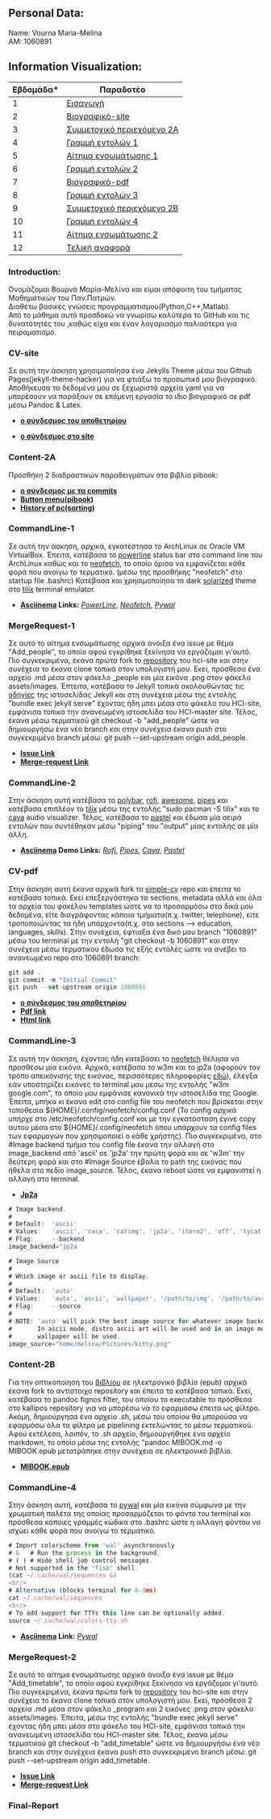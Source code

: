 ## Personal Data:
Name: Vourna Maria-Melina <br /> 
ΑΜ: 1060891 

## Information Visualization:
| Εβδομάδα* | Παραδοτέο |
| --- | --- |
| 1 | [Εισαγωγή](#Introduction) |
| 2 | [Βιογραφικό-site](#CV-site) |
| 3 | [Συμμετοχικό περιεχόμενο 2A](#Content-2A) |
| 4 | [Γραμμή εντολών 1](#CommandLine-1)
| 5 | [Αίτημα ενσωμάτωσης 1](#MergeRequest-1) |
| 6 | [Γραμμή εντολών 2](#CommandLine-2) |
| 7 | [Βιογραφικό-pdf](#CV-pdf) |
| 8 | [Γραμμή εντολών 3](#CommandLine-3) |
| 9 | [Συμμετοχικό περιεχόμενο 2B](#Content-2Β) |
| 10 | [Γραμμή εντολών 4](#CommandLine-4)|
| 11 | [Αίτημα ενσωμάτωσης 2](#MergeRequest-2) |
| 12 | [Τελική αναφορά](#Final-Report) |

### Introduction:
Ονομάζομαι Βουρνά Μαρία-Μελίνα και είμαι απόφοιτη του τμήματος Μαθηματικών του Παν.Πατρών. <br/>
Διαθέτω βασικές γνώσεις προγραμματισμού(Python,C++,Matlab). <br/>
Από το μάθημα  αυτό προσδοκώ να γνωρίσω καλύτερα το GitHub και τις δυνατότητές του ,καθώς είχα και έναν λογαριασμό παλιαότερα για πειραματισμό.

### CV-site
Σε αυτή την άσκηση χρησιμοποίησα ένα Jekylls Theme μέσω του Github Pages(jekyll-theme-hacker) για να φτιάξω το προσωπικό μου βιογραφικό. Αποθήκευσα τα δεδομένα μου σε ξεχωριστά αρχεία yaml για να μπορέσουν να παράξουν σε επόμενη εργασία το ιδιο βιογραφικό σε pdf μέσω Pandoc & Latex. 

- **[ο σύνδεσμος του αποθετηρίου](https://github.com/vournam/my_cv)** 

- **[ο σύνδεσμος στο site](https://vournam.github.io/my_cv/)** 

### Content-2A
Προσθήκη 2 διαδραστικών παραδειγμάτων στο βιβλίο pibook:
 -  **[ο σύνδεσμος με τα commits](https://github.com/vournam/site/commits/master)** 
 -  **[Button menu(pibook)](https://pibooksite1.netlify.app/remix/button-menu(pibook)/)**
 -  **[History of pc(sorting)](https://pibooksite1.netlify.app/remix/pc-history-sorting/)**

### CommandLine-1
Σε αυτή την άσκηση, αρχικά, εγκατέστησα το ArchLinux σε Oracle VM VirtualBox. Έπειτα, κατέβασα το [powerline](https://github.com/powerline/powerline) status bar στο command line του ArchLinux καθώς και το [neofetch](https://github.com/dylanaraps/neofetch), το οποίο όρισα να εμφανίζεται κάθε φορά που ανοίγω το τερματικό. (μέσω της προσθήκης "neofetch" στο startup file .bashrc) Κατέβασα και χρησιμοποίησα το dark [solarized](https://github.com/altercation/solarized) theme στο [tilix](https://gnunn1.github.io/tilix-web/) terminal emulator. 

- **[Asciinema](https://asciinema.org/) Links:**
*[PowerLine](https://asciinema.org/a/457054)*,
*[Neofetch](https://asciinema.org/a/457177)*,
*[Pywal](https://asciinema.org/a/457192)*

### MergeRequest-1
Σε αυτό το αίτημα ενσωμάτωσης αρχικά άνοιξα ένα issue με θέμα "Add_people", το οποίο αφού εγκρίθηκε ξεκίνησα να εργάζομαι γι'αυτό. Πιο συγκεκριμένα, έκανα πρώτα fork to [repository](https://github.com/upatras-hci/site) του hci-site και στην συνέχεια το έκανα clone τοπικά στον υπολογιστή μου. Εκεί, πρόσθεσα ένα αρχείο .md μέσα στον φάκελο _people και μία εικόνα .png στον φάκελο assets/images. Έπτειτα, κατέβασα το Jekyll τοπικά ακολουθώντας τις [οδηγίες](https://jekyllrb.com/docs/installation/) της ιστοσελίδας Jekyll και στη συνέχεια μέσω της εντολής "bundle exec jekyll serve" έχοντας ήδη μπει μέσα στο φάκελο του HCI-site, εμφάνισα τοπικά την ανανεωμένη ιστοσελίδα του HCI-master site. Τέλος, έκανα μέσω τερματικού  git checkout -b "add_people" ώστε να δημιουργήσω ένα νέο branch και στην συνέχεια έκανα push στο συγκεκριμένο branch μέσω: git push --set-upstream origin add_people. </br>

- **[Issue Link](https://github.com/upatras-hci/site/issues/153)**
- **[Merge-request Link](https://github.com/upatras-hci/site/pull/159/)**    

### CommandLine-2
Στην άσκηση αυτή κατέβασα το [polybar](https://github.com/polybar/polybar), [rofi](https://github.com/davatorium/rofi), [awesome](https://github.com/awesomeWM/awesome), [pipes](https://github.com/pipeseroni/pipes.sh) και κατέβασα επιπλέον το [tilix](https://gnunn1.github.io/tilix-web/) μέσω της εντολής "sudo pacman -S tilix" και το [cava](https://github.com/karlstav/cava#configuration) audio visualizer. Τέλος, κατέβασα το [pastel](https://github.com/sharkdp/pastel) και έδωσα μία σειρά εντολών που συντέθηκαν μέσω "piping" του "output" μίας εντολής σε μία άλλη.

- **[Asciinema](https://asciinema.org/) Demo Links:**
*[Rofi](https://asciinema.org/a/457687)*,
*[Pipes](https://asciinema.org/a/458185)*,
*[Cava](https://asciinema.org/a/458152)*,
*[Pastel](https://asciinema.org/a/458180)*

### CV-pdf
Στην άσκηση αυτή έκανα αρχικά fork το [simple-cv](https://github.com/plain-plain-text/simple-cv) repo και έπειτα το κατέβασα τοπικά. Εκεί επεξεργάστηκα τα sections, metadata αλλά και όλα τα αρχεία του φακέλου templates ώστε να το προσαρμόσω στα δικά μου δεδομένα, είτε διαγράφοντας κάποια τμήματα(π.χ. twitter, telephone), είτε τροποποιώντας τα ήδη υπάρχοντα(π.χ. στα sections --> education, languages, skills). Στην συνέχεια, έφτιαξα ένα δικό μου branch "1060891" μέσω του terminal με την εντολή "git checkout -b 1060891" και στην συνέχεια μέσω τερματικού έδωσα τις εξής εντολές ώστε να ανέβει το ανανεωμένο repo στο 1060891 branch: </br>

```js
git add . 
git commit -m "Initial Commit"
git push --set-upstream origin 1060891
```
- **[ο σύνδεσμος του αποθετηρίου](https://github.com/vournam/simple-cv/tree/1060891)**  </br>
- **[Pdf link](https://github.com/vournam/simple-cv/blob/1060891/docs/M-M_Vourna.pdf)** </br>
- **[Html link](https://github.com/vournam/simple-cv/blob/1060891/docs/index.html)**

### CommandLine-3
Σε αυτή την άσκηση, έχοντας ήδη κατεβάσει το [neofetch](https://github.com/dylanaraps/neofetch) θέλησα να προσθέσω μία εικόνα. Αρχικά, κατέβασα το w3m και το jp2a (αφορούν τον τρόπο απεικόνισης της εικόνας, περισσότερες πληροφορίες [εδώ](https://github.com/dylanaraps/neofetch/wiki/Image-Backends)), έλεγξα εάν υποστηρίζει εικόνες το terminal μου μέσω της εντολής "w3m google.com", το οποίο μου εμφάνισε κανονικά την ιστοσελίδα της Google. Έπειτα, μπήκα κι έκανα edit στο config file του neofetch που βρίσκεται στην τοποθεσία ${HOME}/.config/neofetch/config.conf (Το config αρχικά υπήρχε στο /etc/neofetch/config.conf και με την εγκατάσταση έγινε copy αυτού μέσα στο ${HOME}/.config/neofetch όπου υπάρχουν τα config files των εφαρμογών που χρησιμοποιεί ο κάθε χρήστης). Πιο συγκεκριμένα, στο #Image backend τμήμα του config file έκανα την αλλαγή στο image_backend από 'ascii' σε 'jp2a' την πρώτη φορά και σε 'w3m' την δεύτερη φορά και στο #Image Source έβαλα το path της εικόνας που ήθελα στο πεδίο image_source. Τέλος, έκανα reboot ώστε να εμφανιστεί η αλλαγή στο terminal.

- **[Jp2a](https://asciinema.org/a/459412)**

```js
# Image backend.
#
# Default:  'ascii'
# Values:   'ascii', 'caca', 'catimg', 'jp2a', 'iterm2', 'off', 'tycat', 'w3m'
# Flag:     --backend
image_backend="jp2a

# Image Source
#
# Which image or ascii file to display.
#
# Default:  'auto'
# Values:   'auto', 'ascii', 'wallpaper', '/path/to/img', '/path/to/ascii', '/path/to/dir/'
# Flag:     --source
#
# NOTE: 'auto' will pick the best image source for whatever image backend is used.
#       In ascii mode, distro ascii art will be used and in an image mode, your
#       wallpaper will be used.
image_source="home/melina/Pictures/kitty.png"
```

### Content-2Β
Για την οπτικοποίηση του [βιβλίου](https://github.com/mibook/kallipos) σε ηλεκτρονικό βιβλίο (epub) αρχικά έκανα fork το αντίστοιχο repository και έπειτα το κατέβασα τοπικά. Εκεί, κατέβασα το pandoc fignos filter, του οποίου το executable το πρόσθεσα στο kallipos repository για να μπορέσω να το εφαρμόσω έπειτα ως φίλτρο. Ακόμη, δημιούργησα ένα αρχείο .sh, μέσω του οποίου θα μπορούσα να εφαρμόσω όλα τα φίλτρα με pipelining εκτελώντας το μέσω τερματικού. Αφού εκτέλεσα, λοιπόν, το .sh αρχείο, δημιουργήθηκε ένα αρχείο markdown, το οποίο μέσω της εντολής "pandoc MIBOOK.md -o MIBOOK.epub μετατράπηκε στην συνέχεια σε ηλεκτρονικό βιβλίο.   </br>
- **[MIBOOK.epub](https://github.com/vournam/kallipos/blob/1060891/MIBOOK.epub)** </br>

### CommandLine-4
Στην άσκηση αυτή, κατέβασα το [pywal](https://github.com/dylanaraps/pywal) και μία εικόνα σύμφωνα με την χρωματική παλέτα της οποίας προσαρμόζεται το φόντο του terminal και πρόσθεσα κάποιες γραμμές κώδικα στο .bashrc ώστε η αλλαγή φόντου να ισχύει κάθε φορά που ανοίγω το τερματικό.

```js
# Import colorscheme from 'wal' asynchronously
# &   # Run the process in the background.
# ( ) # Hide shell job control messages.
# Not supported in the "fish" shell.
(cat ~/.cache/wal/sequences &)
<br/>
# Alternative (blocks terminal for 0-3ms)
cat ~/.cache/wal/sequences
<br/>
# To add support for TTYs this line can be optionally added.
source ~/.cache/wal/colors-tty.sh
```

- **[Asciinema](https://asciinema.org/) Link:**
*[Pywal](https://asciinema.org/a/457192)*

### MergeRequest-2
Σε αυτό το αίτημα ενσωμάτωσης αρχικά άνοιξα ένα issue με θέμα "Add_timetable", το οποίο αφού εγκρίθηκε ξεκίνησα να εργάζομαι γι'αυτό. Πιο συγκεκριμένα, έκανα πρώτα fork to [repository](https://github.com/upatras-hci/site) του hci-site και στην συνέχεια το έκανα clone τοπικά στον υπολογιστή μου. Εκεί, πρόσθεσα 2 αρχεία .md μέσα στον φάκελο _program και 2 εικόνες .png στον φάκελο assets/images. Έπειτα, μέσω της εντολής "bundle exec jekyll serve" έχοντας ήδη μπει μέσα στο φάκελο του HCI-site, εμφάνισα τοπικά την ανανεωμένη ιστοσελίδα του HCI-master site. Τέλος, έκανα μέσω τερματικού  git checkout -b "add_timetable" ώστε να δημιουργήσω ένα νέο branch και στην συνέχεια έκανα push στο συγκεκριμένο branch μέσω: git push --set-upstream origin add_timetable. </br>

- **[Issue Link](https://github.com/upatras-hci/site/issues/154)**
- **[Merge-request Link](https://github.com/upatras-hci/site/pull/160)**

### Final-Report
